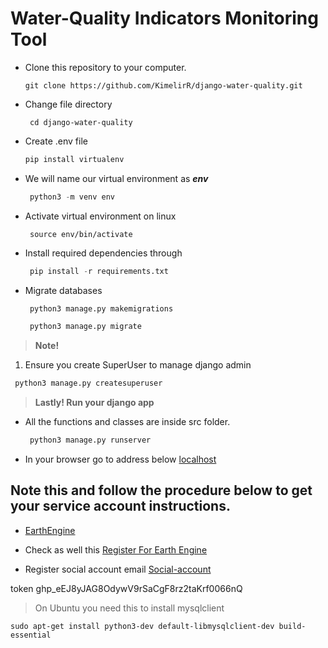 # Water-Quality Indicators Monitoring Tool

<!--Unordered lists-->
* Clone this repository to your computer.
    ```
    git clone https://github.com/KimelirR/django-water-quality.git
    ```
* Change file directory
    ```
     cd django-water-quality
    ```

* Create .env file 
    ```python
    pip install virtualenv
    ```
    
* We will name our virtual environment as **_env_**
   ```python
    python3 -m venv env
   ```

* Activate virtual environment on linux
   ```
    source env/bin/activate
   ```
* Install required dependencies through 
  ```python
   pip install -r requirements.txt
  ```
* Migrate databases
   ```python
    python3 manage.py makemigrations
   ```
   ```python
    python3 manage.py migrate
   ```

 > <b>Note!</b>
  1. Ensure you create SuperUser to manage django admin
  ```python
   python3 manage.py createsuperuser
  ```

> <b>Lastly!  Run your django app </b>

* All the functions and classes are inside src folder.

    ```python
     python3 manage.py runserver
    ```
  
* In your browser go to address below 
     [localhost](http://127.0.0.1:8000) 

## Note this and follow the procedure below to get your service account instructions.


* [EarthEngine](https://developers.google.com/earth-engine/cloud/earthengine_cloud_project_setup#create-a-cloud-project "Set service account")

* Check as well this 
[Register For Earth Engine](https://earthengine.google.com/ "Register")

* Register social account email
[Social-account](https://signup.earthengine.google.com/#!/service_accounts "Register social account email")


token 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

> On Ubuntu you need this to install mysqlclient
```
sudo apt-get install python3-dev default-libmysqlclient-dev build-essential
```

 

